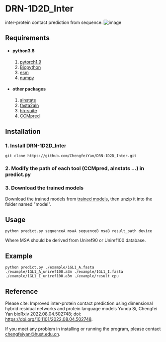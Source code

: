 # DRN-1D2D_Inter
inter-protein contact prediction from sequence.
![image](https://github.com/ChengfeiYan/DRN-1D2D_Inter/blob/main/data/main_fig.)
## Requirements
- #### python3.8
  1. [pytorch1.9](https://pytorch.org/)  
  2. [Biopython](https://biopython.org/)
  3. [esm](https://github.com/facebookresearch/esm)
  4. [numpy](https://numpy.org/)
- #### other packages
  1. [alnstats](https://github.com/psipred/metapsicov/tree/master/src)
  2. [fasta2aln](https://github.com/kad-ecoli/hhsuite2/blob/master/bin/fasta2aln)
  3. [hh-suite](https://github.com/soedinglab/hh-suite)
  4. [CCMpred](https://github.com/soedinglab/CCMpred)

## Installation
### 1. Install DRN-1D2D_Inter
    git clone https://github.com/ChengfeiYan/DRN-1D2D_Inter.git
### 2. Modify the path of each tool (CCMpred, alnstats ...) in predict.py
  
### 3. Download the trained models
   Download the trained models from  [trained models](https://drive.google.com/file/d/1ICqJSNc01E2cGYhVj1IxzIkmnS-FMT2C/view?usp=sharing), then unzip it into the folder named "model".

## Usage
    python predict.py sequenceA msaA sequenceB msaB result_path device
   Where MSA should be derived from Uniref90 or Uniref100 database.

## Example
    python predict.py ./example/1GL1_A.fasta ./example/1GL1_A_uniref100.a3m ./example/1GL1_I.fasta ./example/1GL1_I_uniref100.a3m ./example/result cpu
## Reference  
Please cite: Improved inter-protein contact prediction using dimensional hybrid residual networks and protein language models
Yunda Si, Chengfei Yan
bioRxiv 2022.08.04.502748; doi: https://doi.org/10.1101/2022.08.04.502748.

If you meet any problem in installing or running the program, please contact chengfeiyan@hust.edu.cn.
